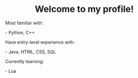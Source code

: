 <h1 align="center"> Welcome to my profile! </h1>
<div>
  <p> Most familiar with: </p>
  <p> - Python, C++</p>
  <p> Have entry-level experience with: </p>
  <p> - Java, HTML, CSS, SQL </p>
  <p> Currently learning: </p>
  <p> - Lua </p>
</div>
<!---
Noel22222/Noel22222 is a ✨ special ✨ repository because its `README.md` (this file) appears on your GitHub profile.
You can click the Preview link to take a look at your changes.
--->
